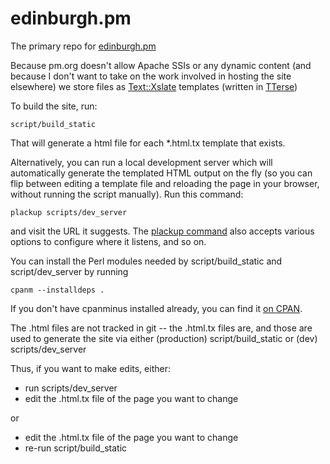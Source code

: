 edinburgh.pm
============

The primary repo for [edinburgh.pm](http://edinburgh.pm.org/)

Because pm.org doesn't allow Apache SSIs or any dynamic content (and because I 
don't want to take on the work involved in hosting the site elsewhere) we store
files as [Text::Xslate](http://search.cpan.org/perldoc?Text%3A%3AXslate) templates
(written in [TTerse](http://search.cpan.org/perldoc?Text%3A%3AXslate%3A%3ASyntax%3A%3ATTerse))

To build the site, run:

    script/build_static

That will generate a html file for each *.html.tx template that exists.

Alternatively, you can run a local development server which will automatically
generate the templated HTML output on the fly (so you can flip between editing
a template file and reloading the page in your browser, without running the
script manually). Run this command:

    plackup scripts/dev_server

and visit the URL it suggests. The [plackup command](https://metacpan.org/module/plackup)
also accepts various options to configure where it listens, and so on.

You can install the Perl modules needed by script/build_static and
script/dev_server by running

    cpanm --installdeps .

If you don't have cpanminus installed already, you can find it [on
CPAN](https://metacpan.org/module/App::cpanminus).

The .html files are not tracked in git -- the .html.tx files are, and those are used to 
generate the site via either (production) script/build_static or (dev) scripts/dev_server

Thus, if you want to make edits, either:

* run scripts/dev_server
* edit the .html.tx file of the page you want to change

or

* edit the .html.tx file of the page you want to change
* re-run script/build_static
